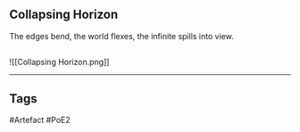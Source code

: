 ## Collapsing Horizon
The edges bend, the world flexes, the infinite spills into view.
##
![[Collapsing Horizon.png]]

---
## Tags
#Artefact
#PoE2
